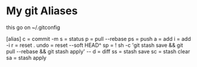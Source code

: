 My git Aliases
==============


this go on ~/.gitconfig

[alias]
  c = commit -m
	s = status
	p = pull --rebase
	ps = push
	a = add
	i = add -i
	r = reset .
	undo = reset --soft HEAD^
	sp = ! sh -c 'git stash save && git pull --rebase && git stash apply' --
	d = diff
	ss = stash save
	sc = stash clear
	sa = stash apply